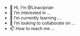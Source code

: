 - 👋 Hi, I’m @Linaciprian
- 👀 I’m interested in ...
- 🌱 I’m currently learning ...
- 💞️ I’m looking to collaborate on ...
- 📫 How to reach me ...

<!---
Linaciprian/Linaciprian is a ✨ special ✨ repository because its `README.md` (this file) appears on your GitHub profile.
You can click the Preview link to take a look at your changes.
--->
